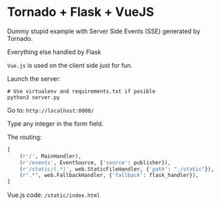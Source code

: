 # Tornado + Flask + VueJS

Dummy stupid example with Server Side Events (SSE) generated by Tornado.

Everything else handled by Flask

`Vue.js` is used on the client side just for fun.

Launch the server:
```
# Use virtualenv and requirements.txt if posible
python3 server.py
```

Go to: `http://localhost:8000/`

Type any integer in the form field.

The routing:
```python
[
    (r'/', MainHandler),
    (r'/events', EventSource, {'source': publisher}),
    (r'/static/(.*)', web.StaticFileHandler, {'path': "./static"}),
    (r".*", web.FallbackHandler, {'fallback': flask_handler}),
]
```

Vue.js code: `/static/index.html`
